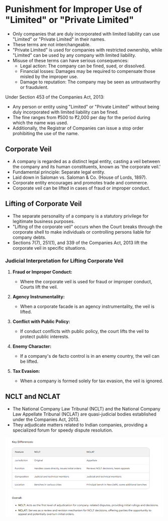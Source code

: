 # Punishment for Improper Use of "Limited" or "Private Limited"

- Only companies that are duly incorporated with limited liability can use "Limited" or "Private Limited" in their names.
- These terms are not interchangeable.
- "Private Limited" is used for companies with restricted ownership, while "Limited" can be used by any company with limited liability.
- Misuse of these terms can have serious consequences:
  - Legal action: The company can be fined, sued, or dissolved.
  - Financial losses: Damages may be required to compensate those misled by the improper use.
  - Damage to reputation: The company may be seen as untrustworthy or fraudulent.

Under Section 453 of the Companies Act, 2013:

- Any person or entity using "Limited" or "Private Limited" without being duly incorporated with limited liability can be fined.
- The fine ranges from ₹500 to ₹2,000 per day for the period during which the name was used.
- Additionally, the Registrar of Companies can issue a stop order prohibiting the use of the name.

## Corporate Veil

- A company is regarded as a distinct legal entity, casting a veil between the company and its human constituents, known as 'the corporate veil.'
- Fundamental principle: Separate legal entity.
- Laid down in Saloman vs. Saloman & Co. (House of Lords, 1897).
- Corporate entity encourages and promotes trade and commerce.
- Corporate veil can be lifted in cases of fraud or improper conduct.

## Lifting of Corporate Veil

- The separate personality of a company is a statutory privilege for legitimate business purposes.
- "Lifting of the corporate veil" occurs when the Court breaks through the corporate shell to make individuals or controlling persons liable for company debts.
- Sections 7(7), 251(1), and 339 of the Companies Act, 2013 lift the corporate veil in specific situations.

### Judicial Interpretation for Lifting Corporate Veil

1. **Fraud or Improper Conduct:**
   - Where the corporate veil is used for fraud or improper conduct, Courts lift the veil.

2. **Agency Instrumentality:**
   - When a corporate facade is an agency instrumentality, the veil is lifted.

3. **Conflict with Public Policy:**
   - If conduct conflicts with public policy, the court lifts the veil to protect public interests.

4. **Enemy Character:**
   - If a company's de facto control is in an enemy country, the veil can be lifted.

5. **Tax Evasion:**
   - When a company is formed solely for tax evasion, the veil is ignored.

## NCLT and NCLAT

- The National Company Law Tribunal (NCLT) and the National Company Law Appellate Tribunal (NCLAT) are quasi-judicial bodies established under the Companies Act, 2013.
- They adjudicate matters related to Indian companies, providing a specialized forum for speedy dispute resolution.

![Alt text](image-4.png)
